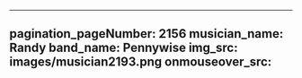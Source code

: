 ------
pagination_pageNumber: 2156
musician_name: Randy
band_name: Pennywise
img_src: images/musician2193.png
onmouseover_src: 
------